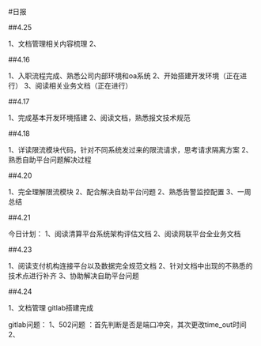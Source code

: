 #日报



##4.25

1、文档管理相关内容梳理
2、

##4.16

1、入职流程完成、熟悉公司内部环境和oa系统
2、开始搭建开发环境（正在进行）
3、阅读相关业务文档（正在进行）

##4.17

1、完成基本开发环境搭建
2、阅读文档，熟悉报文技术规范

##4.18

1、详读限流模块代码，针对不同系统发过来的限流请求，思考请求隔离方案
2、熟悉自助平台问题解决过程

##4.20

1、完全理解限流模块
2、配合解决自助平台问题
2、熟悉告警监控配置
3、一周总结

##4.21

今日计划：
1、阅读清算平台系统架构评估文档
2、阅读网联平台全业务文档

##4.23

1、阅读支付机构连接平台以及数据完全规范文档
2、针对文档中出现的不熟悉的技术点进行补齐
3、协助解决自助平台问题

##4.24

1、文档管理 gitlab搭建完成


gitlab问题：
1、502问题 ：首先判断是否是端口冲突，其次更改time_out时间
2、